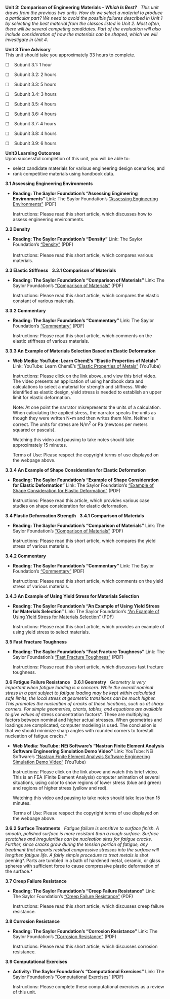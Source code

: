 **Unit 3: Comparison of Engineering Materials – *Which Is Best?*** <span
id="3"></span> 
*This unit draws from the previous two units. How do we select a
material to produce a particular part? We need to avoid the possible
failures described in Unit 1 by selecting the best material from the
classes listed in Unit 2. Most often, there will be several competing
candidates. Part of the evaluation will also include consideration of
how the materials can be shaped, which we will investigate in Unit 4.*

**Unit 3 Time Advisory**  
This unit should take you approximately 33 hours to complete.  
  
 ☐    Subunit 3.1: 1 hour  
  
 ☐    Subunit 3.2: 2 hours  
  
 ☐    Subunit 3.3: 5 hours  
  
 ☐    Subunit 3.4: 3 hours  
  
 ☐    Subunit 3.5: 4 hours  
  
 ☐    Subunit 3.6: 4 hours  
  
 ☐    Subunit 3.7: 4 hours  
  
 ☐    Subunit 3.8: 4 hours  
  
 ☐    Subunit 3.9: 6 hours

**Unit3 Learning Outcomes**  
Upon successful completion of this unit, you will be able to:
-   select candidate materials for various engineering design scenarios;
    and
-   rank competitive materials using handbook data.

**3.1 Assessing Engineering Environments** <span id="3.1"></span> 
-   **Reading: The Saylor Foundation’s “Assessing Engineering
    Environments”**
    Link: The Saylor Foundation’s [“Assessing Engineering
    Environments”](https://resources.saylor.org/archived/wp-content/uploads/2013/01/ME203-3.1-Assessing-Engineering-Environments.pdf) (PDF)  
      
     Instructions: Please read this short article, which discusses how
    to assess engineering environments.

**3.2 Density** <span id="3.2"></span> 
-   **Reading: The Saylor Foundation’s “Density”**
    Link: The Saylor
    Foundation’s [“Density”](https://resources.saylor.org/archived/wp-content/uploads/2013/01/ME203-3.2-Density.pdf) (PDF)  
        
     Instructions: Please read this short article, which compares
    various materials.

**3.3 Elastic Stiffness** <span id="3.3"></span> 
**3.3.1 Comparison of Materials** <span id="3.3.1"></span> 
-   **Reading: The Saylor Foundation’s “Comparison of Materials”**
    Link: The Saylor Foundation’s [“Comparison of
    Materials”](https://resources.saylor.org/archived/wp-content/uploads/2013/01/ME203-3.3.1-Comparison-of-Materials.pdf) (PDF)  
      
     Instructions: Please read this short article, which compares the
    elastic constant of various materials.

**3.3.2 Commentary** <span id="3.3.2"></span> 
-   **Reading: The Saylor Foundation’s “Commentary”**
    Link: The Saylor
    Foundation’s [“Commentary”](https://resources.saylor.org/archived/wp-content/uploads/2013/01/ME203-3.3.2-Commentary.pdf) (PDF)  
      
     Instructions: Please read this short article, which comments on the
    elastic stiffness of various materials.

**3.3.3 An Example of Materials Selection Based on Elastic Deformation**
<span id="3.3.3"></span> 
-   **Web Media: YouTube: Learn ChemE’s “Elastic Properties of Metals”**
    Link: YouTube: Learn ChemE’s [“Elastic Properties of
    Metals”](http://www.youtube.com/watch?v=AZ-vD13QDYg) (YouTube)  
      
     Instructions: Please click on the link above, and view this brief
    video. The video presents an application of using handbook data and
    calculations to select a material for strength and stiffness. While
    identified as elastic design, yield stress is needed to establish an
    upper limit for elastic deformation.  
      
     Note: At one point the narrator misrepresents the units of a
    calculation. When calculating the applied stress, the narrator
    speaks the units as though they were written N•m and then writes
    them N/m. Neither is correct. The units for stress are
    N/m<sup>2</sup> or Pa (newtons per meters squared or pascals).  
      
     Watching this video and pausing to take notes should take
    approximately 15 minutes.  
      
     Terms of Use: Please respect the copyright terms of use displayed
    on the webpage above.

**3.3.4 An Example of Shape Consideration for Elastic Deformation**
<span id="3.3.4"></span> 
-   **Reading: The Saylor Foundation’s “Example of Shape Consideration
    for Elastic Deformation”**
    Link: The Saylor Foundation’s [“Example of Shape Consideration for
    Elastic
    Deformation”](https://resources.saylor.org/archived/wp-content/uploads/2013/01/ME203-3.3.4-An-Example-of-Shape-Consideration-for-Elastic-Deformation.pdf) (PDF)  
      
     Instructions: Please read this article, which provides various case
    studies on shape consideration for elastic deformation.

**3.4 Plastic Deformation Strength** <span id="3.4"></span> 
**3.4.1 Comparison of Materials** <span id="3.4.1"></span> 
-   **Reading: The Saylor Foundation’s “Comparison of Materials”**
    Link: The Saylor Foundation’s [“Comparison of
    Materials”](https://resources.saylor.org/archived/wp-content/uploads/2013/01/ME203-3.4.1-Comparison-of-Materials.pdf) (PDF)  
      
     Instructions: Please read this short article, which compares the
    yield stress of various materials.

**3.4.2 Commentary** <span id="3.4.2"></span> 
-   **Reading: The Saylor Foundation’s “Commentary”**
    Link: The Saylor
    Foundation’s [“Commentary”](https://resources.saylor.org/archived/wp-content/uploads/2012/11/ME203-3.4.2-Commentary.pdf) (PDF)  
      
     Instructions: Please read this short article, which comments on the
    yield stress of various materials.

**3.4.3 An Example of Using Yield Stress for Materials Selection** <span
id="3.4.3"></span> 
-   **Reading: The Saylor Foundation’s “An Example of Using Yield Stress
    for Materials Selection”**
    Link: The Saylor Foundation’s [“An Example of Using Yield Stress for
    Materials
    Selection”](https://resources.saylor.org/archived/wp-content/uploads/2013/01/ME203-3.4.3-An-Example-of-Using-Yield-Stress-for-Materials-Selection.pdf) (PDF)  
      
     Instructions: Please read this short article, which provides an
    example of using yield stress to select materials.

**3.5 Fast Fracture Toughness** <span id="3.5"></span> 
-   **Reading: The Saylor Foundation’s “Fast Fracture Toughness”**
    Link: The Saylor Foundation’s [“Fast Fracture
    Toughness”](https://resources.saylor.org/archived/wp-content/uploads/2013/01/ME203-3.5-Fast-Fracture-Toughness.pdf) (PDF)  
      
     Instructions: Please read this short article, which discusses fast
    fracture toughness.

**3.6 Fatigue Failure Resistance** <span id="3.6"></span> 
**3.6.1 Geometry** <span id="3.6.1"></span> 
*Geometry is very important when fatigue loading is a concern. While the
overall nominal stress in a part subject to fatigue loading may be kept
within calculated safe limits, the local stress at geometric transitions
can be much higher. This promotes the nucleation of cracks at these
locations, such as at sharp corners. For simple geometries, charts,
tables, and equations are available to give values of* stress
concentration factors*. These are multiplying factors between nominal
and higher actual stresses. When geometries and loadings are
complicated, computer modeling is used. The conclusion is that we should
minimize sharp angles with rounded corners to forestall nucleation of
fatigue cracks.*

-   **Web Media: YouTube: NEi Software’s “Nastran Finite Element
    Analysis Software Engineering Simulation Demo Video”**
    Link: YouTube: NEi Software’s [“Nastran Finite Element Analysis
    Software Engineering Simulation Demo
    Video”](http://www.youtube.com/watch?v=geUCvKayhHE) (YouTube)  
      
     Instructions: Please click on the link above and watch this brief
    video. This is an FEA (Finite Element Analysis) computer animation
    of several situations, using color to show regions of lower stress
    (blue and green) and regions of higher stress (yellow and red).  
      
     Watching this video and pausing to take notes should take less than
    15 minutes.  
      
     Terms of Use: Please respect the copyright terms of use displayed
    on the webpage above.

**3.6.2 Surface Treatments** <span id="3.6.2"></span> 
*Fatigue failure is sensitive to surface finish. A smooth, polished
surface is more resistant than a rough surface. Surface scratches and
irregularities can be nucleation sites for fatigue cracks. Further,
since cracks grow during the tension portion of fatigue, any treatment
that imparts residual compressive stresses into the surface will
lengthen fatigue life. A fairly simple procedure to treat metals is*
shot peening*. Parts are tumbled in a bath of hardened metal, ceramic,
or glass spheres with sufficient force to cause compressive plastic
deformation of the surface.*

**3.7 Creep Failure Resistance** <span id="3.7"></span> 
-   **Reading: The Saylor Foundation’s “Creep Failure Resistance”**
    Link: The Saylor Foundation’s [“Creep Failure
    Resistance”](https://resources.saylor.org/archived/wp-content/uploads/2013/01/ME203-3.7-Creep-Failure-Resistance.pdf) (PDF)  
      
     Instructions: Please read this short article, which discusses creep
    failure resistance.

**3.8 Corrosion Resistance** <span id="3.8"></span> 
-   **Reading: The Saylor Foundation’s “Corrosion Resistance”**
    Link: The Saylor Foundation’s [“Corrosion
    Resistance”](https://resources.saylor.org/archived/wp-content/uploads/2013/01/ME203-3.8-Corrosion-Resistance.pdf) (PDF)  
      
     Instructions: Please read this short article, which discusses
    corrosion resistance.

**3.9 Computational Exercises** <span id="3.9"></span> 
-   **Activity: The Saylor Foundation’s “Computational Exercises”**
    Link: The Saylor Foundation’s [“Computational
    Exercises”](https://resources.saylor.org/archived/wp-content/uploads/2013/01/ME203-3.9-Computational-Exercises.pdf) (PDF)  
      
     Instructions: Please complete these computational exercises as a
    review of this unit.


